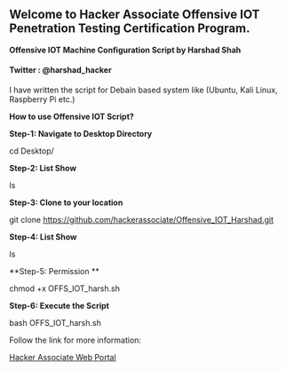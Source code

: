## Welcome to Hacker Associate Offensive IOT Penetration Testing Certification Program.

**Offensive IOT Machine Configuration Script by Harshad Shah**

#### Twitter : @harshad_hacker

I have written the script for Debain based system like (Ubuntu, Kali Linux, Raspberry Pi etc.)

**How to use Offensive IOT Script?**




**Step-1: Navigate to Desktop Directory**

cd Desktop/


**Step-2: List Show**

ls


**Step-3: Clone to your location**

git clone https://github.com/hackerassociate/Offensive_IOT_Harshad.git


**Step-4: List Show**

ls


**Step-5: Permission **

chmod +x OFFS_IOT_harsh.sh


**Step-6: Execute the Script**

bash OFFS_IOT_harsh.sh 



Follow the link for more information:

[Hacker Associate Web Portal](https://www.hackerassociate.com)

